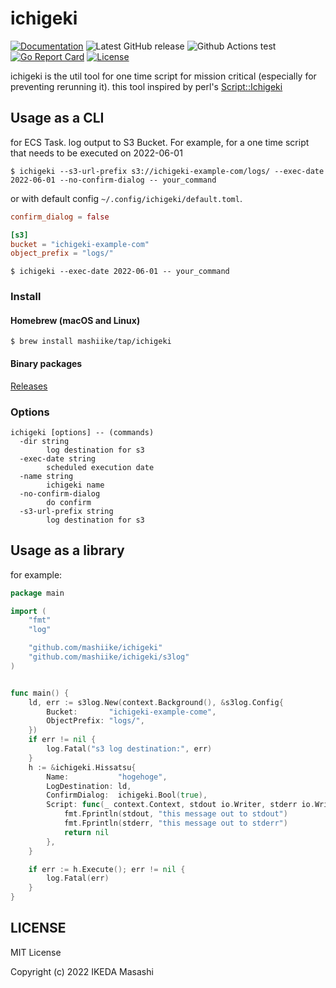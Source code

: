 # ichigeki

[![Documentation](https://godoc.org/github.com/mashiike/ichigeki?status.svg)](https://godoc.org/github.com/mashiike/ichigeki)
![Latest GitHub release](https://img.shields.io/github/release/mashiike/ichigeki.svg)
![Github Actions test](https://github.com/mashiike/ichigeki/workflows/Test/badge.svg?branch=main)
[![Go Report Card](https://goreportcard.com/badge/mashiike/ichigeki)](https://goreportcard.com/report/mashiike/ichigeki)
[![License](https://img.shields.io/badge/license-MIT-blue.svg)](https://github.com/mashiike/ichigeki/blob/master/LICENSE)

ichigeki is the util tool for one time script for mission critical (especially for preventing rerunning it).
this tool inspired by perl's [Script::Ichigeki](https://github.com/Songmu/p5-Script-Ichigeki)

## Usage as a CLI 

for ECS Task. log output to S3 Bucket.
For example, for a one time script that needs to be executed on 2022-06-01
```shell
$ ichigeki --s3-url-prefix s3://ichigeki-example-com/logs/ --exec-date 2022-06-01 --no-confirm-dialog -- your_command
```

or with default config `~/.config/ichigeki/default.toml`.

```toml
confirm_dialog = false 

[s3]
bucket = "ichigeki-example-com"
object_prefix = "logs/"
```

```shell
$ ichigeki --exec-date 2022-06-01 -- your_command
```

### Install 
#### Homebrew (macOS and Linux)

```console
$ brew install mashiike/tap/ichigeki
```

#### Binary packages

[Releases](https://github.com/mashiike/ichigeki/releases)

### Options

```shell
ichigeki [options] -- (commands)
  -dir string
        log destination for s3
  -exec-date string
        scheduled execution date
  -name string
        ichigeki name
  -no-confirm-dialog
        do confirm
  -s3-url-prefix string
        log destination for s3
```
## Usage as a library

for example:

```go
package main

import (
    "fmt"
    "log"

	"github.com/mashiike/ichigeki"
	"github.com/mashiike/ichigeki/s3log"
)


func main() {
    ld, err := s3log.New(context.Background(), &s3log.Config{
        Bucket:       "ichigeki-example-come",
        ObjectPrefix: "logs/",
    })      
    if err != nil {
        log.Fatal("s3 log destination:", err)
    }
    h := &ichigeki.Hissatsu{
        Name:           "hogehoge",
        LogDestination: ld,
        ConfirmDialog:  ichigeki.Bool(true),
        Script: func(_ context.Context, stdout io.Writer, stderr io.Writer) error {
            fmt.Fprintln(stdout, "this message out to stdout") 
            fmt.Fprintln(stderr, "this message out to stderr") 
            return nil 
        }, 
    }

    if err := h.Execute(); err != nil {
        log.Fatal(err)
    }
}
```

## LICENSE

MIT License

Copyright (c) 2022 IKEDA Masashi
